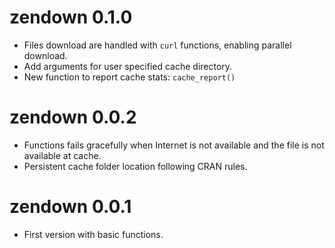 # zendown 0.1.0

* Files download are handled with `curl` functions, enabling parallel download.
* Add arguments for user specified cache directory.
* New function to report cache stats: `cache_report()`

# zendown 0.0.2

* Functions fails gracefully when Internet is not available and the file is not available at cache.
* Persistent cache folder location following CRAN rules.

# zendown 0.0.1

* First version with basic functions.

